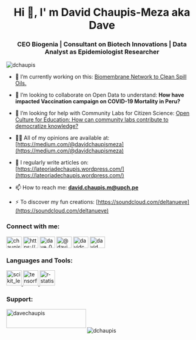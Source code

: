 <h1 align="center">Hi 👋, I' m David Chaupis-Meza aka Dave</h1>
<h3 align="center">CEO Biogenia | Consultant on Biotech Innovations | Data Analyst as Epidemiologist Researcher</h3>

<p align="left"> <img src="https://komarev.com/ghpvc/?username=dchaupis&label=Profile%20views&color=0e75b6&style=plastic" alt="dchaupis" /> </p>

- 🔭 I’m currently working on this: [Biomembrane Network to Clean Spill Oils.](https://zenodo.org/record/5930956#.YlhppItBxhF)

- 👯 I’m looking to collaborate on Open Data to understand: **How have impacted Vaccination campaign on COVID-19 Mortality in Peru?**

- 🤝 I’m looking for help with Community Labs for Citizen Science: [Open Culture for Education: How can community labs contribute to democratize knowledge?](https://zenodo.org/record/1482779#.YlhrP4tBxhE)

- 👨‍💻 All of my opinions are available at: [https://medium.com/@davidchaupismeza](https://medium.com/@davidchaupismeza)

- 📝 I regularly write articles on: [https://lateoriadechaupis.wordpress.com/](https://lateoriadechaupis.wordpress.com/)

- 📫 How to reach me: **david.chaupis.m@upch.pe**

- ⚡ To discover my fun creations: [https://soundcloud.com/deltanueve](https://soundcloud.com/deltanueve) 

<h3 align="left">Connect with me:</h3>
<p align="left">
<a href="https://twitter.com/chaupismeza" target="blank"><img align="center" src="https://raw.githubusercontent.com/rahuldkjain/github-profile-readme-generator/master/src/images/icons/Social/twitter.svg" alt="chaupismeza" height="30" width="40" /></a>
<a href="https://linkedin.com/in/https://www.linkedin.com/in/davidchaupis/" target="blank"><img align="center" src="https://raw.githubusercontent.com/rahuldkjain/github-profile-readme-generator/master/src/images/icons/Social/linked-in-alt.svg" alt="https://www.linkedin.com/in/davidchaupis/" height="30" width="40" /></a>
<a href="https://instagram.com/dave_0855" target="blank"><img align="center" src="https://raw.githubusercontent.com/rahuldkjain/github-profile-readme-generator/master/src/images/icons/Social/instagram.svg" alt="dave_0855" height="30" width="40" /></a>
<a href="https://medium.com/@davidchaupismeza" target="blank"><img align="center" src="https://raw.githubusercontent.com/rahuldkjain/github-profile-readme-generator/master/src/images/icons/Social/medium.svg" alt="@davidchaupismeza" height="30" width="40" /></a>
<a href="https://fb.com/davidchaupismeza" target="blank"><img align="center" src="https://raw.githubusercontent.com/rahuldkjain/github-profile-readme-generator/master/src/images/icons/Social/facebook.svg" alt="davidchaupismeza" height="30" width="40" /></a>
<a href="https://www.youtube.com/c/david chaupis-meza" target="blank"><img align="center" src="https://raw.githubusercontent.com/rahuldkjain/github-profile-readme-generator/master/src/images/icons/Social/youtube.svg" alt="david chaupis-meza" height="30" width="40" /></a>
</p>

<h3 align="left">Languages and Tools:</h3>
<p align="left"> <a href="https://scikit-learn.org/" target="_blank" rel="noreferrer"> <img src="https://upload.wikimedia.org/wikipedia/commons/0/05/Scikit_learn_logo_small.svg" alt="scikit_learn" width="40" height="40"/> </a> <a href="https://www.tensorflow.org" target="_blank" rel="noreferrer"> <img src="https://www.vectorlogo.zone/logos/tensorflow/tensorflow-icon.svg" alt="tensorflow" width="40" height="40"/> </a> <a href="https://www.r-project.org/" target="_blank" rel="noreferrer"> <img src="https://www.vectorlogo.zone/logos/r-project/r-project-icon.svg" alt="r-statistical-computing" width="40" height="40"/> </a></p>

<h3 align="left">Support:</h3>
<p><a href="https://www.buymeacoffee.com/davechaupis"> <img align="left" src="https://cdn.buymeacoffee.com/buttons/v2/default-yellow.png" height="50" width="210" alt="davechaupis" /></a></p><br><br>


<p><img align="center" src="https://github-readme-streak-stats.herokuapp.com/?user=dchaupis&theme=dark" alt="dchaupis" /></p>

<!---
DChaupis/DChaupis is a ✨ special ✨ repository because its `README.md` (this file) appears on your GitHub profile.
You can click the Preview link to take a look at your changes.
--->
